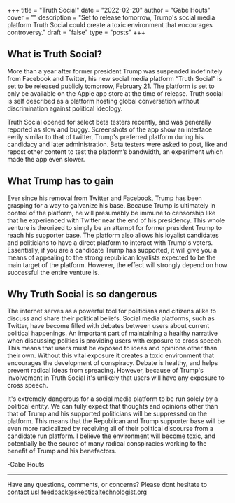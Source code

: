 +++
title = "Truth Social"
date = "2022-02-20"
author = "Gabe Houts"
cover = ""
description = "Set to release tomorrow, Trump's social media platform Truth Social could create a toxic environment that encourages controversy."
draft = "false"
type = "posts"
+++

## What is Truth Social?

More than a year after former president Trump was suspended indefinitely from Facebook and Twitter, his new social media platform “Truth Social” is set to be released publicly tomorrow, February 21. The platform is set to only be available on the Apple app store at the time of release. Truth social is self described as a platform hosting global conversation without discrimination against political ideology.

Truth Social opened for select beta testers recently, and was generally reported as slow and buggy. Screenshots of the app show an interface eerily similar to that of twitter, Trump's preferred platform during his candidacy and later administration. Beta testers were asked to post, like and repost other content to test the platform’s bandwidth, an experiment which made the app even slower.

## What Trump has to gain

Ever since his removal from Twitter and Facebook, Trump has been grasping for a way to galvanize his base. Because Trump is ultimately in control of the platform, he will presumably be immune to censorship like that he experienced with Twitter near the end of his presidency. This whole venture is theorized to simply be an attempt for former president Trump to reach his supporter base. The platform also allows his loyalist candidates and politicians to have a direct platform to interact with Trump's voters. Essentially, if you are a candidate Trump has supported, it will give you a means of appealing to the strong republican loyalists expected to be the main target of the platform. However, the effect will strongly depend on how successful the entire venture is.

## Why Truth Social is so dangerous

The internet serves as a powerful tool for politicians and citizens alike to discuss and share their political beliefs. Social media platforms, such as Twitter, have become filled with debates between users about current political happenings. An important part of maintaining a healthy narrative when discussing politics is providing users with exposure to cross speech. This means that users must be exposed to ideas and opinions other than their own. Without this vital exposure it creates a toxic environment that encourages the development of conspiracy. Debate is healthy, and helps prevent radical ideas from spreading. However, because of Trump's involvement in Truth Social it's unlikely that users will have any exposure to cross speech.

It's extremely dangerous for a social media platform to be run solely by a political entity. We can fully expect that thoughts and opinions other than that of Trump and his supported politicians will be suppressed on the platform. This means that the Republican and Trump supporter base will be even more radicalized by receiving all of their political discourse from a candidate run platform. I believe the environment will become toxic, and potentially be the source of many radical conspiracies working to the benefit of Trump and his benefactors.

-Gabe Houts

---

Have any questions, comments, or concerns? Please dont hesitate to [contact us](/contact-us)!
<feedback@skepticaltechnologist.org>